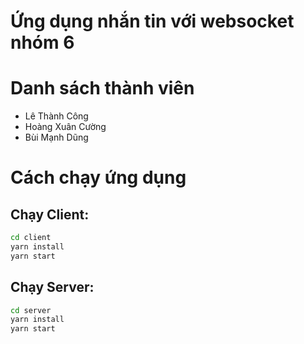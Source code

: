 # Ứng dụng nhắn tin với websocket nhóm 6

# Danh sách thành viên

- Lê Thành Công
- Hoàng Xuân Cường
- Bùi Mạnh Dũng

# Cách chạy ứng dụng

## Chạy Client:

```bash
cd client
yarn install
yarn start
```

## Chạy Server:

```bash
cd server
yarn install
yarn start
```
